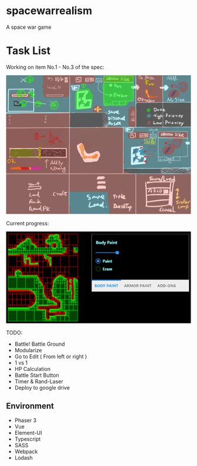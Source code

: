 # spacewarrealism
A space war game

# Task List

Working on item No.1 - No.3 of the spec:

![Specification](/assets/spec/实派宇宙IV.png "Specification")

Current progress:

![Progress](/assets/spec/2019-03-13.23-08-56.png "Progress")

TODO:
* Battle! Battle Ground
* Modularize
* Go to Edit ( From left or right )
* 1 vs 1
* HP Calculation
* Battle Start Button
* Timer & Rand-Laser
* Deploy to google drive

## Environment

* Phaser 3 		
* Vue
* Element-UI
* Typescript 	
* SASS	
* Webpack 			
* Lodash
